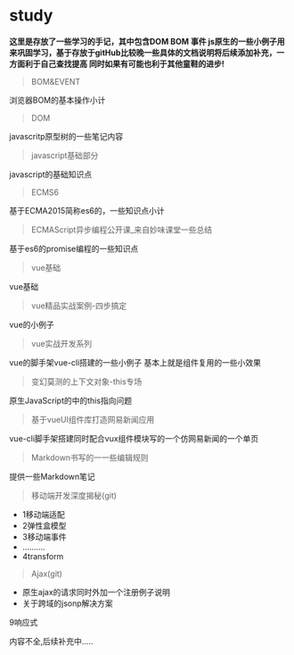 # study
**这里是存放了一些学习的手记，其中包含DOM BOM 事件 js原生的一些小例子用来巩固学习，基于存放于gitHub比较晚一些具体的文档说明将后续添加补充，一方面利于自己查找提高 同时如果有可能也利于其他童鞋的进步!**
>BOM&EVENT

浏览器BOM的基本操作小计
>DOM

javascritp原型树的一些笔记内容

>javascript基础部分

javascript的基础知识点

> ECMS6

基于ECMA2015简称es6的，一些知识点小计

> ECMAScript异步编程公开课_来自妙味课堂一些总结

基于es6的promise编程的一些知识点

>vue基础

vue基础

>vue精品实战案例-四步搞定

vue的小例子

>vue实战开发系列

vue的脚手架vue-cli搭建的一些小例子 基本上就是组件复用的一些小效果

>变幻莫测的上下文对象-this专场

原生JavaScript的中的this指向问题

>基于vueUI组件库打造网易新闻应用

vue-cli脚手架搭建同时配合vux组件模块写的一个仿网易新闻的一个单页

> Markdown书写的一一些编辑规则

提供一些Markdown笔记

> 移动端开发深度揭秘(git)

- 1移动端适配
- 2弹性盒模型
- 3移动端事件
- ..........
- 4transform

> Ajax(git)

- 原生ajax的请求同时外加一个注册例子说明
- 关于跨域的jsonp解决方案

9响应式

内容不全,后续补充中.....



